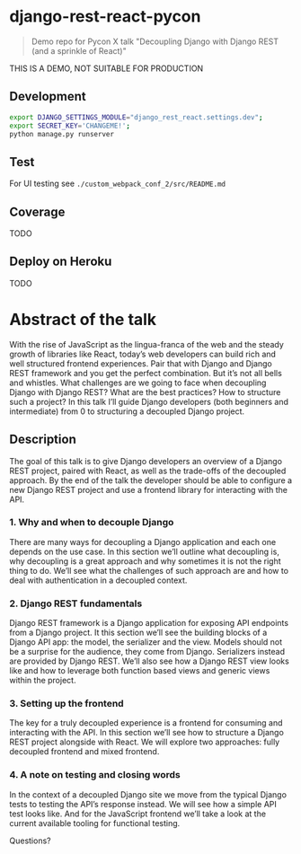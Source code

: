 # django-rest-react-pycon
> Demo repo for Pycon X talk "Decoupling Django with Django REST (and a sprinkle of React)"

THIS IS A DEMO, NOT SUITABLE FOR PRODUCTION

## Development

````bash
export DJANGO_SETTINGS_MODULE="django_rest_react.settings.dev"; 
export SECRET_KEY='CHANGEME!'; 
python manage.py runserver
````

## Test

For UI testing see `./custom_webpack_conf_2/src/README.md`

## Coverage

TODO

## Deploy on Heroku

TODO

# Abstract of the talk

With the rise of JavaScript as the lingua-franca of the web and the steady growth of libraries like React, today’s web developers can build rich and well structured frontend experiences. Pair that with Django and Django REST framework and you get the perfect combination. But it’s not all bells and whistles. What challenges are we going to face when decoupling Django with Django REST? What are the best practices? How to structure such a project? In this talk I’ll guide Django developers (both beginners and intermediate) from 0 to structuring a decoupled Django project.

## Description

The goal of this talk is to give Django developers an overview of a Django REST project, paired with React, as well as the trade-offs of the decoupled approach. By the end of the talk the developer should be able to configure a new Django REST project and use a frontend library for interacting with the API.

### 1. Why and when to decouple Django

There are many ways for decoupling a Django application and each one depends on the use case. In this section we’ll outline what decoupling is, why decoupling is a great approach and why sometimes it is not the right thing to do. We’ll see what the challenges of such approach are and how to deal with authentication in a decoupled context.

### 2. Django REST fundamentals

Django REST framework is a Django application for exposing API endpoints from a Django project. It this section we’ll see the building blocks of a Django API app: the model, the serializer and the view. Models should not be a surprise for the audience, they come from Django. Serializers instead are provided by Django REST. We’ll also see how a Django REST view looks like and how to leverage both function based views and generic views within the project. 

### 3. Setting up the frontend

The key for a truly decoupled experience is a frontend for consuming and interacting with the API. In this section we’ll see how to structure a Django REST project alongside with React. We will explore two approaches: fully decoupled frontend and mixed frontend.

### 4. A note on testing and closing words

In the context of a decoupled Django site we move from the typical Django tests to testing the API’s response instead. We will see how a simple API test looks like. And for the JavaScript frontend we’ll take a look at the current available tooling for functional testing.

Questions?
